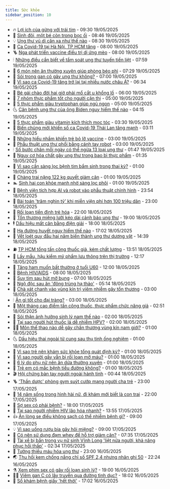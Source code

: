 ```yaml
---
title: Sức khỏe
sidebar_position: 10
---
```


<!-- vnexpress-suc-khoe:START -->
- 🔥 [Lợi ích của gừng với trái tim](https://vnexpress.net/loi-ich-cua-gung-voi-trai-tim-4887716.html) - 09:30 19/05/2025
- 🥰 [Sinh đôi, một bé còn trong bọc ối](https://vnexpress.net/sinh-doi-mot-be-con-trong-boc-oi-4887900.html) - 08:46 19/05/2025
- 💡 [Ung thư vú di căn xa như thế nào](https://vnexpress.net/ung-thu-vu-di-can-xa-nhu-the-nao-4887624.html) - 08:30 19/05/2025
- 🤗 [Ca Covid-19 tại Hà Nội, TP HCM tăng](https://vnexpress.net/ca-covid-19-tai-ha-noi-tp-hcm-tang-4887858.html) - 08:00 19/05/2025
- 🪜 [Nga phát triển vaccine điều trị dị ứng mèo](https://vnexpress.net/nga-phat-trien-vaccine-dieu-tri-di-ung-meo-4887609.html) - 08:00 19/05/2025
- 🕯 [Những điều cần biết về tầm soát ung thư tuyến tiền liệt](https://vnexpress.net/nhung-dieu-can-biet-ve-tam-soat-ung-thu-tuyen-tien-liet-4887800.html) - 07:59 19/05/2025
- 🤭 [6 món nên ăn thường xuyên giúp phòng béo phì](https://vnexpress.net/6-mon-nen-an-thuong-xuyen-giup-phong-beo-phi-4887736.html) - 07:29 19/05/2025
- 👀 [Sỏi trong gan có gây ung thư không?](https://vnexpress.net/soi-trong-gan-co-gay-ung-thu-khong-4887808.html) - 07:00 19/05/2025
- 🌋 [Vì sao ca Covid-19 tăng trở lại tại nhiều nước châu Á?](https://vnexpress.net/vi-sao-ca-covid-19-tang-tro-lai-tai-nhieu-nuoc-chau-a-4887712.html) - 06:34 19/05/2025
- 🫶 [Bé gái chào đời hai giờ phải mổ cắt u khổng lồ](https://vnexpress.net/be-gai-chao-doi-hai-gio-phai-mo-cat-u-khong-lo-4887620.html) - 06:00 19/05/2025
- 🦆 [7 nhóm thực phẩm tốt cho người cận thị](https://vnexpress.net/7-nhom-thuc-pham-tot-cho-nguoi-can-thi-4887778.html) - 05:00 19/05/2025
- 🚀 [5 thực phẩm giàu tryptophan giúp ngủ ngon](https://vnexpress.net/5-thuc-pham-giau-tryptophan-giup-ngu-ngon-4887748.html) - 05:00 19/05/2025
- 🌜 [Căn bệnh ung thư của ông Biden nguy hiểm thế nào](https://vnexpress.net/can-benh-ung-thu-cua-ong-biden-nguy-hiem-the-nao-4887760.html) - 04:15 19/05/2025
- 🧰 [5 thực phẩm giàu vitamin kích thích mọc tóc](https://vnexpress.net/5-thuc-pham-giau-vitamin-kich-thich-moc-toc-4887678.html) - 03:30 19/05/2025
- 💫 [Biến chủng mới khiến số ca Covid-19 Thái Lan tăng mạnh](https://vnexpress.net/bien-chung-moi-khien-so-ca-covid-19-thai-lan-tang-manh-4887695.html) - 03:11 19/05/2025
- 🌝 [Những hiểu nhầm khiến trẻ bỏ lỡ vaccine](https://vnexpress.net/nhung-hieu-nham-khien-tre-bo-lo-vaccine-4887648.html) - 03:00 19/05/2025
- 🗽 [Phẫu thuật ung thư phổi bằng cánh tay robot](https://vnexpress.net/phau-thuat-ung-thu-phoi-bang-canh-tay-robot-4887635.html) - 03:00 19/05/2025
- 🕯 [Số bước chân mỗi ngày có thể ngừa 13 loại ung thư](https://vnexpress.net/so-buoc-chan-moi-ngay-co-the-ngua-13-loai-ung-thu-4887512.html) - 01:47 19/05/2025
- 🦅 [Nguy cơ hóa chất gây ung thư trong bao bì thực phẩm](https://vnexpress.net/nguy-co-hoa-chat-gay-ung-thu-trong-bao-bi-thuc-pham-4887490.html) - 01:35 19/05/2025
- 🦆 [Vì sao cần sàng lọc bệnh tim bẩm sinh trong thai kỳ?](https://vnexpress.net/vi-sao-can-sang-loc-benh-tim-bam-sinh-trong-thai-ky-4887566.html) - 01:00 19/05/2025
- 🎊 [Chàng trai nặng 122 kg quyết giảm cân](https://vnexpress.net/chang-trai-nang-122-kg-quyet-giam-can-4887510.html) - 01:00 19/05/2025
- 🏊 [Sinh hai con khỏe mạnh nhờ sàng lọc phôi](https://vnexpress.net/sinh-hai-con-khoe-manh-nho-sang-loc-phoi-4887314.html) - 01:00 19/05/2025
- 📝 [Bệnh viện tích hợp AI và robot vào phẫu thuật chỉnh hình](https://vnexpress.net/benh-vien-tich-hop-ai-va-robot-vao-phau-thuat-chinh-hinh-4887271.html) - 23:54 18/05/2025
- 💯 [Bài toán &#39;trăm nghìn tỷ&#39; khi miễn viện phí hơn 100 triệu dân](https://vnexpress.net/bai-toan-tram-nghin-ty-khi-mien-vien-phi-hon-100-trieu-dan-4885930.html) - 23:00 18/05/2025
- 🌊 [Rối loạn tiền đình trẻ hóa](https://vnexpress.net/roi-loan-tien-dinh-tre-hoa-4887334.html) - 22:00 18/05/2025
- 🚀 [Tổn thương miệng lưỡi kéo dài cảnh báo ung thư](https://vnexpress.net/ton-thuong-mieng-luoi-keo-dai-canh-bao-ung-thu-4887453.html) - 19:00 18/05/2025
- 🕴 [Dấu hiệu mất cân bằng điện giải](https://vnexpress.net/dau-hieu-mat-can-bang-dien-giai-4886931.html) - 18:00 18/05/2025
- 🗽 [Hạ đường huyết nguy hiểm thế nào](https://vnexpress.net/ha-duong-huyet-nguy-hiem-the-nao-4887358.html) - 17:02 18/05/2025
- 🎡 [Vết loét quy đầu hai năm biến thành ung thư dương vật](https://vnexpress.net/vet-loet-quy-dau-hai-nam-bien-thanh-ung-thu-duong-vat-4887483.html) - 14:39 18/05/2025
- ⛽️ [TP HCM tổng tấn công thuốc giả, kém chất lượng](https://vnexpress.net/tp-hcm-tong-tan-cong-thuoc-gia-kem-chat-luong-4887497.html) - 13:51 18/05/2025
- 🦆 [Lấy mẫu, hậu kiểm mỹ phẩm lưu thông trên thị trường](https://vnexpress.net/lay-mau-hau-kiem-my-pham-luu-thong-tren-thi-truong-4887461.html) - 12:17 18/05/2025
- 🤩 [Tăng ham muốn bất thường ở tuổi U60](https://vnexpress.net/tang-ham-muon-bat-thuong-o-tuoi-u60-4886451.html) - 12:00 18/05/2025
- 🦒 [Bệnh HIV/AIDS](https://vnexpress.net/suc-khoe/cam-nang/benh-hiv-aids-325) - 08:00 18/05/2025
- 💫 [Suy tim sau hút mỡ bụng](https://vnexpress.net/suy-tim-sau-hut-mo-bung-4887388.html) - 07:00 18/05/2025
- 🐘 [Ngộ độc sau ăn &#39;đông trùng hạ thảo&#39;](https://vnexpress.net/ngo-doc-sau-an-dong-trung-ha-thao-4887371.html) - 05:14 18/05/2025
- 🚀 [Chà xát chanh vào vùng kín trị viêm nhiễm gây tổn thương](https://vnexpress.net/cha-xat-chanh-vao-vung-kin-tri-viem-nhiem-gay-ton-thuong-4887129.html) - 03:00 18/05/2025
- 🕯 [Ăn gì tốt cho đại tràng?](https://vnexpress.net/an-gi-tot-cho-dai-trang-4887299.html) - 03:00 18/05/2025
- 🦏 [Một tháng cao điểm tấn công thuốc, thực phẩm chức năng giả](https://vnexpress.net/mot-thang-cao-diem-tan-cong-thuoc-thuc-pham-chuc-nang-gia-4887356.html) - 02:51 18/05/2025
- 🦄 [Sỏi thận ảnh hưởng sinh lý nam thế nào](https://vnexpress.net/soi-than-anh-huong-sinh-ly-nam-the-nao-4887312.html) - 02:00 18/05/2025
- 🦒 [Tại sao người hút thuốc lá dễ nhiễm HPV?](https://vnexpress.net/tai-sao-nguoi-hut-thuoc-la-de-nhiem-hpv-4887193.html) - 02:00 18/05/2025
- 👨‍🏫 [Môn thể thao nào dễ gây chấn thương vùng kín nam giới?](https://vnexpress.net/mon-the-thao-nao-de-gay-chan-thuong-vung-kin-nam-gioi-4881591.html) - 01:00 18/05/2025
- 🌜 [Dấu hiệu thai ngoài tử cung sau thụ tinh ống nghiệm](https://vnexpress.net/dau-hieu-thai-ngoai-tu-cung-sau-thu-tinh-ong-nghiem-4887310.html) - 01:00 18/05/2025
- 🚀 [Vì sao trẻ nên khám sức khỏe tổng quát định kỳ?](https://vnexpress.net/vi-sao-tre-nen-kham-suc-khoe-tong-quat-dinh-ky-4887305.html) - 01:00 18/05/2025
- 💃 [Vì sao người gầy vẫn bị rối loạn mỡ máu?](https://vnexpress.net/vi-sao-nguoi-gay-van-bi-roi-loan-mo-mau-4887303.html) - 01:00 18/05/2025
- 💯 [6 lý do phụ nữ nên ăn dứa thường xuyên](https://vnexpress.net/6-ly-do-phu-nu-nen-an-dua-thuong-xuyen-4887229.html) - 01:00 18/05/2025
- 🤔 [Trẻ em có mắc bệnh tiểu đường không?](https://vnexpress.net/tre-em-co-mac-benh-tieu-duong-khong-4887034.html) - 01:00 18/05/2025
- 🎬 [Hội chứng bàn tay người ngoài hành tinh](https://vnexpress.net/suc-khoe/cam-nang/hoi-chung-ban-tay-nguoi-ngoai-hanh-tinh-324) - 00:44 18/05/2025
- 🪜 [&#39;Thần dược&#39; phòng gym suýt cướp mạng người cha trẻ](https://vnexpress.net/than-duoc-phong-gym-suyt-cuop-mang-nguoi-cha-tre-4886814.html) - 23:00 17/05/2025
- 🦣 [14 năm sống trong hình hài nữ, đi khám mới biết là con trai](https://vnexpress.net/14-nam-song-trong-hinh-hai-nu-di-kham-moi-biet-la-con-trai-4887023.html) - 22:00 17/05/2025
- 🧐 [Sợ sex có phải bệnh?](https://vnexpress.net/so-sex-co-phai-benh-4886441.html) - 18:00 17/05/2025
- 🤡 [Tại sao người nhiễm HIV lão hóa nhanh?](https://vnexpress.net/tai-sao-nguoi-nhiem-hiv-lao-hoa-nhanh-4884891.html) - 13:55 17/05/2025
- 👍 [Ăn lòng se điếu không sạch có thể nhiễm bệnh gì?](https://vnexpress.net/an-long-se-dieu-khong-sach-co-the-nhiem-benh-gi-4887188.html) - 09:00 17/05/2025
- 💡 [Vì sao uống rượu bia gây hôi miệng?](https://vnexpress.net/vi-sao-uong-ruou-bia-gay-hoi-mieng-4887178.html) - 09:00 17/05/2025
- 💯 [Có nên sử dụng đạm whey để hỗ trợ giảm cân?](https://vnexpress.net/co-nen-su-dung-dam-whey-de-ho-tro-giam-can-4885720.html) - 07:35 17/05/2025
- 🧠 [Tài xế bị bắn trong vụ nữ sinh Vĩnh Long &#39;liệt nửa người, khả năng phục hồi thấp&#39;](https://vnexpress.net/tai-xe-bi-ban-trong-vu-nu-sinh-vinh-long-liet-nua-nguoi-kha-nang-phuc-hoi-thap-4887110.html) - 02:34 17/05/2025
- 🎡 [Tưởng thiếu máu hóa ung thư](https://vnexpress.net/tuong-thieu-mau-hoa-ung-thu-4886519.html) - 23:00 16/05/2025
- 🌏 [Thu hồi kem chống nắng chỉ số SPF 2,4 nhưng nhãn ghi 50](https://vnexpress.net/thu-hoi-kem-chong-nang-chi-so-spf-2-4-nhung-nhan-ghi-50-4887051.html) - 22:24 16/05/2025
- ⚗️ [Xem phim sex có gây rối loạn sinh lý?](https://vnexpress.net/xem-phim-sex-co-gay-roi-loan-sinh-ly-4883286.html) - 19:00 16/05/2025
- 👨‍🏫 [Viêm gan C có lây truyền qua đường tình dục?](https://vnexpress.net/viem-gan-c-co-lay-truyen-qua-duong-tinh-duc-4886262.html) - 18:02 16/05/2025
- 🤖 [Sổ khám bệnh giấy &#39;hết thời&#39;](https://vnexpress.net/so-kham-benh-giay-het-thoi-4885270.html) - 17:02 16/05/2025<!-- vnexpress-suc-khoe:END -->
